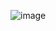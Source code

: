 ![image](https://user-images.githubusercontent.com/97176343/173441847-be5fca29-32f5-45f8-9724-2a6bf483516a.png)

